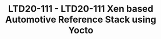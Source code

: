 ---
categories:
- ltd20
description: Virtualization is becoming one of the key technologies to improve the
  safety and reduce development costs on the automotive space as it allows for mixed
  criticality workloads and the consolidation of ECUs under a common system.<br>We
  will present the Automotive reference stack, a collection of Yocto layers to build
  a platform suitable for safety critical deployments. The presentation will focus
  on Xen on Arm, integration in Yocto and constraints specific to automotive. We will
  cover what is available in meta-arm today and show our vision of how the platform
  could evolve though collaboration with the Linaro members.
image:
  featured: 'true'
  path: https://static.linaro.org/connect/ltd20/images/LTD20-111.png
session_id: LTD20-111
session_room: Linaro Tech Days Track 2
session_slot:
  end_time: 2020-03-24 12:25
  start_time: 2020-03-24 12:00
session_speakers:
- speaker_bio: Avionic certified RTOS kernel developer for 15 years for Sysgo (PikeOS).&lt;br&gt;Automotive
    Open Source developer at Arm Ltd since 2019 working on Yocto layers (meta-arm)
    and Xen.
  speaker_company: Arm Ltd
  speaker_image: http://avatars.sched.co/8/2f/9734298/avatar.jpg.320x320px.jpg?8ef
  speaker_name: Bertrand Marquis
  speaker_position: Principal Software Engineer
  speaker_role: speaker
- speaker_bio: Jon Mason is a Principal Yocto Developer at Arm. In addition to writing
    new recipes and bug fixes, he coordinates development inside and outside of Arm
    on OpenEmbedded and the Yocto Project. This includes development and maintenance
    of the meta-arm layer. Also, Jon sits on the board of OpenEmbedded.&lt;br /&gt;
    &lt;br /&gt; Outside of work, Jon maintains NTB and a few other drivers in Linux.
  speaker_company: ''
  speaker_image: http://avatars.sched.co/1/e1/10468648/avatar.jpg.320x320px.jpg?f11
  speaker_name: Jon Mason
  speaker_position: Principal Yocto Developer at Arm
  speaker_role: speaker
session_track: Automotive
tag: session
tags: Automotive
title: LTD20-111 - LTD20-111 Xen based Automotive Reference Stack using Yocto
---